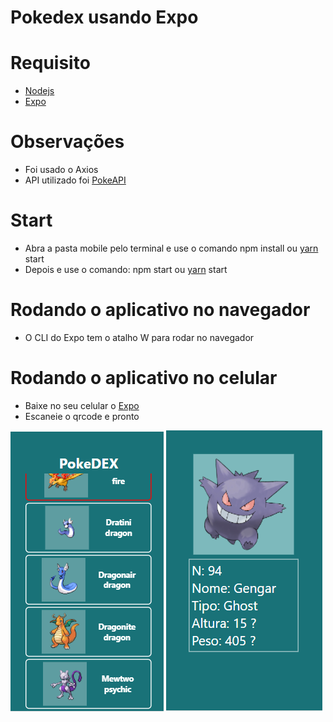# Pokedex usando Expo

# Requisito
  - [Nodejs](https://nodejs.org/en/) 
  - [Expo](https://docs.expo.io/get-started/installation/)
# Observações
  - Foi usado o Axios
  - API utilizado foi [PokeAPI](https://pokeapi.co/)
# Start
- Abra a pasta mobile pelo terminal e use o comando npm install ou [yarn](https://yarnpkg.com/) start
- Depois e use o comando: npm start ou [yarn](https://yarnpkg.com/) start

# Rodando o aplicativo no navegador
- O CLI do Expo tem o atalho W para rodar no navegador 

# Rodando o aplicativo no celular
- Baixe no seu celular o [Expo](https://play.google.com/store/apps/details?id=host.exp.exponent&hl=pt_BR&gl=US)
- Escaneie o qrcode e pronto

![alt inicial](https://github.com/K16bits/pokedex/blob/main/screens/1.PNG)
![alt descricao](https://github.com/K16bits/pokedex/blob/main/screens/2.PNG)
